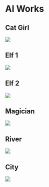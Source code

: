 # AI Works

## Cat Girl

![](img/catgirl.png)


## Elf 1

![](img/elf1.png)


## Elf 2

![](img/elf2.png)


## Magician

![](img/magician.png)


## River

![](img/river.png)


## City

![](img/city.png)